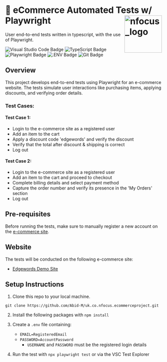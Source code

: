 # 🛒 eCommerce Automated Tests w/ Playwright <img src="https://github.com/Abid-M/AbidMiah-Website/assets/77882906/22b9b0ad-3dd9-4822-8a31-36592704af68" alt="nfocus_logo" align="right" width="120">

User end-to-end tests written in typescript, with the use of Playwright.

![Visual Studio Code Badge](https://img.shields.io/badge/Visual%20Studio%20Code-007ACC?logo=visualstudiocode&logoColor=fff&style=for-the-badge)
![TypeScript Badge](https://img.shields.io/badge/TypeScript-3178C6?logo=typescript&logoColor=fff&style=for-the-badge)
![Playwright Badge](https://img.shields.io/badge/Playwright-2EAD33?logo=playwright&logoColor=fff&style=for-the-badge)
![.ENV Badge](https://img.shields.io/badge/.ENV-ECD53F?logo=dotenv&logoColor=000&style=for-the-badge)
![Git Badge](https://img.shields.io/badge/Git-F05032?logo=git&logoColor=fff&style=for-the-badge)

## Overview
This project develops end-to-end tests using Playwright for an e-commerce website. The tests simulate user interactions like purchasing items, applying discounts, and verifying order details.

### Test Cases:
#### Test Case 1:
- Login to the e-commerce site as a registered user
- Add an item to the cart
- Apply a discount code 'edgewords' and verify the discount
- Verify that the total after discount & shipping is correct
- Log out

#### Test Case 2:
- Login to the e-commerce site as a registered user
- Add an item to the cart and proceed to checkout
- Complete billing details and select payment method
- Capture the order number and verify its presence in the 'My Orders' section
- Log out

## Pre-requisites
Before running the tests, make sure to manually register a new account on the [e-commerce site](https://www.edgewordstraining.co.uk/demo-site/my-account/).

## Website
The tests will be conducted on the following e-commerce site:
- [Edgewords Demo Site](https://www.edgewordstraining.co.uk/demo-site/)

## Setup Instructions
1. Clone this repo to your local machine.
```
git clone https://github.com/Abid-M/uk.co.nfocus.ecommerceproject.git
```
   
2. Install the following packages with `npm install`
     
3. Create a `.env` file containing:
   - `EMAIL=RegisteredEmail`
   - `PASSWORD=AccountPassword`
     - `USERNAME` and `PASSWORD` must be the registered login details
     
5. Run the test with `npx playwright test` or via the VSC Test Explorer
